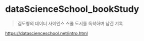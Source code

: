 # dataScienceSchool_bookStudy
> 김도형의 데이터 사이언스 스쿨 도서를 독학하며 남긴 기록

https://datascienceschool.net/intro.html
